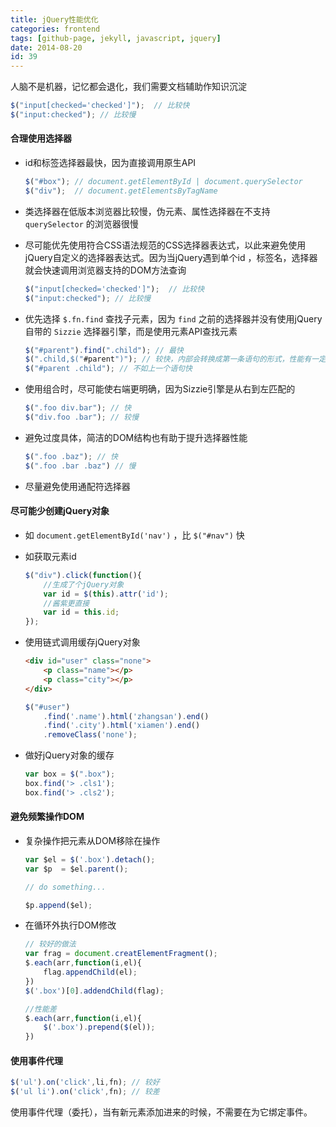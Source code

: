 ```yaml
---
title: jQuery性能优化
categories: frontend
tags: [github-page, jekyll, javascript, jquery]
date: 2014-08-20
id: 39
---
```


人脑不是机器，记忆都会退化，我们需要文档辅助作知识沉淀

<!-- more -->

```js
$("input[checked='checked']");  // 比较快
$("input:checked"); // 比较慢
```

#### 合理使用选择器

* id和标签选择器最快，因为直接调用原生API

    ```js
    $("#box"); // document.getElementById | document.querySelector
    $("div");  // document.getElementsByTagName
    ```

* 类选择器在低版本浏览器比较慢，伪元素、属性选择器在不支持 `querySelector` 的浏览器很慢

* 尽可能优先使用符合CSS语法规范的CSS选择器表达式，以此来避免使用jQuery自定义的选择器表达式。因为当jQuery遇到单个id
，标签名，选择器就会快速调用浏览器支持的DOM方法查询

    ```js
    $("input[checked='checked']");  // 比较快
    $("input:checked"); // 比较慢
    ```

* 优先选择 `$.fn.find` 查找子元素，因为 `find` 之前的选择器并没有使用jQuery自带的 `Sizzie` 选择器引擎，而是使用元素API查找元素

    ```js
    $("#parent").find(".child"); // 最快
    $(".child,$("#parent")"); // 较快，内部会转换成第一条语句的形式，性能有一定损耗
    $("#parent .child"); // 不如上一个语句快
    ```

* 使用组合时，尽可能使右端更明确，因为Sizzie引擎是从右到左匹配的

    ```js
    $(".foo div.bar"); // 快
    $("div.foo .bar"); // 较慢
    ```

* 避免过度具体，简洁的DOM结构也有助于提升选择器性能

    ```js
    $(".foo .baz"); // 快
    $(".foo .bar .baz") // 慢
    ```

* 尽量避免使用通配符选择器

#### 尽可能少创建jQuery对象

* 如 `document.getElementById('nav')` ，比 `$("#nav")` 快
* 如获取元素id

    ```js
    $("div").click(function(){
        //生成了个jQuery对象
        var id = $(this).attr('id');
        //酱紫更直接
        var id = this.id;
    });
    ```

* 使用链式调用缓存jQuery对象

    ```html
    <div id="user" class="none">
        <p class="name"></p>
        <p class="city"></p>
    </div>
    ```

    ```js
    $("#user")
        .find('.name').html('zhangsan').end()
        .find('.city').html('xiamen').end()
        .removeClass('none');
    ```

* 做好jQuery对象的缓存

    ```js
    var box = $(".box");
    box.find('> .cls1');
    box.find('> .cls2');
    ```

#### 避免频繁操作DOM

* 复杂操作把元素从DOM移除在操作</p>

    ```js
    var $el = $('.box').detach();
    var $p  = $el.parent();

    // do something...

    $p.append($el);
    ```

* 在循环外执行DOM修改</p>

    ```js
    // 较好的做法
    var frag = document.creatElementFragment();
    $.each(arr,function(i,el){
        flag.appendChild(el);
    })
    $('.box')[0].addendChild(flag);

    //性能差
    $.each(arr,function(i,el){
        $('.box').prepend($(el));
    })
    ```

#### 使用事件代理

```js
$('ul').on('click',li,fn); // 较好
$('ul li').on('click',fn); // 较差
```

使用事件代理（委托），当有新元素添加进来的时候，不需要在为它绑定事件。
